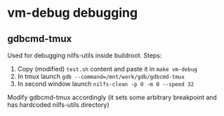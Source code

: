 # vm-debug debugging

## gdbcmd-tmux

Used for debugging nilfs-utils inside buildroot.
Steps:

1. Copy (modified) `test.sh` content and paste it in `make vm-debug`
2. In tmux launch `gdb --command=/mnt/work/gdb/gdbcmd-tmux`
3. In second window launch `nilfs-clean -p 0 -m 0 --speed 32`

Modify gdbcmd-tmux accordingly (it sets some arbitrary breakpoint and has
hardcoded nilfs-utils directory)
